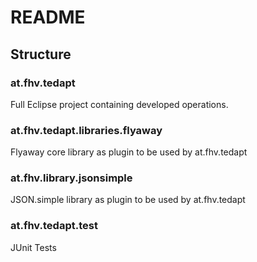 # README #

## Structure ##

### at.fhv.tedapt ###
Full Eclipse project containing developed operations.

### at.fhv.tedapt.libraries.flyaway ###
Flyaway core library as plugin to be used by at.fhv.tedapt

### at.fhv.library.jsonsimple ###
JSON.simple library as plugin to be used by at.fhv.tedapt

### at.fhv.tedapt.test ###
JUnit Tests